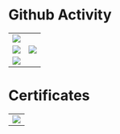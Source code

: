 <h1>Github Activity</h1>
<table>
    <tbody>
        <tr>
            <td colspan="2" valign="top">
                <img
                    src="https://activity-graph.herokuapp.com/graph?username=jack456054&bg_color=0D1117&color=e05397&line=e05397&point=FFFFFF&hide_border=true" />
            </td>
        </tr>
        <tr>
            <td valign="top">
                <img
                    src="https://github-readme-streak-stats.herokuapp.com/?user=jack456054&theme=black-ice&hide_border=true&stroke=0000&background=0D1117&ring=e05397&fire=e05397&currStreakLabel=e05397" />
            </td>
            <td valign="top">
                <img
                    src="https://github-readme-stats.vercel.app/api?username=jack456054&show_icons=true&icon_color=E6DB74&border_color=66D9EF&bg_color=272822&title_color=F92672&text_color=AE81FF&count_private=true" />
            </td>
        </tr>
        <tr>
            <td colspan="2" valign="top">
                <img
                    src="https://github-profile-summary-cards.vercel.app/api/cards/profile-details?username=jack456054&theme=github_dark" />
            </td>
        </tr>
    </tbody>
</table>

<h1>Certificates</h1>
<table>
    <tbody>
        <tr>
            <td colspan="2" valign="top">
                <img
                    src="https://api.accredible.com/v1/frontend/credential_website_embed_image/badge/59099623" />
            </td>
        </tr>
    </tbody>
</table>


